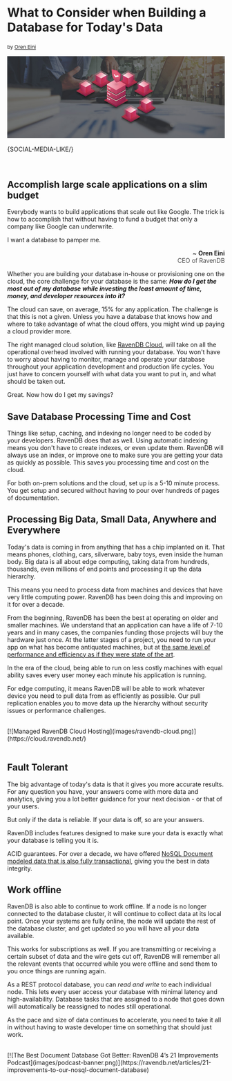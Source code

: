 # What to Consider when Building a Database for Today's Data
<small>by <a href="mailto:ayende@hibernatingrhinos.com">Oren Eini</a></small>

<div class="article-img figure text-center">
  <img src="images/what-to-consider-when-building-a-database-for-todays-data.jpg" alt="What to Consider when Building a Database for Today's Data" class="img-responsive img-thumbnail">
</div>

{SOCIAL-MEDIA-LIKE/}

<br>


## Accomplish large scale applications on a slim budget

Everybody wants to build applications that scale out like Google. The trick is how to accomplish that without having to fund a budget that only a company like Google can underwrite.<div class="pull-left margin-right"><div class="quote-textbox-left">I want a database to pamper me.</div><p style="text-align: right"> ~ <span style="font-weight: bold">Oren Eini</span><br><span style="font-weight: 300">CEO of RavenDB</span></p></div>

Whether you are building your database in-house or provisioning one on the cloud, the core challenge for your database is the same: ***How do I get the most out of my database while investing the least amount of time, money, and developer resources into it?***

The cloud can save, on average, 15% for any application. The challenge is that this is not a given. Unless you have a database that knows how and where to take advantage of what the cloud offers, you might wind up paying a cloud provider more.

The right managed cloud solution, like [RavenDB Cloud](https://cloud.ravendb.net/), will take on all the operational overhead involved with running your database. You won't have to worry about having to monitor, manage and operate your database throughout your application development and production life cycles. You just have to concern yourself with what data you want to put in, and what should be taken out.

Great. Now how do I get my savings?

## Save Database Processing Time and Cost

Things like setup, caching, and indexing no longer need to be coded by your developers. RavenDB does that as well. Using automatic indexing means you don't have to create indexes, or even update them. RavenDB will always use an index, or improve one to make sure you are getting your data as quickly as possible. This saves you processing time and cost on the cloud.

For both on-prem solutions and the cloud, set up is a 5-10 minute process. You get setup and secured without having to pour over hundreds of pages of documentation.

## Processing Big Data, Small Data, Anywhere and Everywhere

Today's data is coming in from anything that has a chip implanted on it. That means phones, clothing, cars, silverware, baby toys, even inside the human body. Big data is all about edge computing, taking data from hundreds, thousands, even millions of end points and processing it up the data hierarchy.

This means you need to process data from machines and devices that have very little computing power. RavenDB has been doing this and improving on it for over a decade.

From the beginning, RavenDB has been the best at operating on older and smaller machines. We understand that an application can have a life of 7-10 years and in many cases, the companies funding those projects will buy the hardware just once. At the latter stages of a project, you need to run your app on what has become antiquated machines, but at [the same level of performance and efficiency as if they were state of the art](https://ravendb.net/features/high-performance).

In the era of the cloud, being able to run on less costly machines with equal ability saves every user money each minute his application is running.

For edge computing, it means RavenDB will be able to work whatever device you need to pull data from as efficiently as possible. Our pull replication enables you to move data up the hierarchy without security issues or performance challenges.

<br/>
[![Managed RavenDB Cloud Hosting](images/ravendb-cloud.png)](https://cloud.ravendb.net/)
<br/><br/>

## Fault Tolerant

The big advantage of today's data is that it gives you more accurate results. For any question you have, your answers come with more data and analytics, giving you a lot better guidance for your next decision - or that of your users.

But only if the data is reliable. If your data is off, so are your answers.

RavenDB includes features designed to make sure your data is exactly what your database is telling you it is.

ACID guarantees. For over a decade, we have offered [NoSQL Document modeled data that is also fully transactional](https://ravendb.net/articles/ravendb-best-nosql-database-example-for-startups), giving you the best in data integrity.

## Work offline

RavenDB is also able to continue to work offline. If a node is no longer connected to the database cluster, it will continue to collect data at its local point. Once your systems are fully online, the node will update the rest of the database cluster, and get updated so you will have all your data available.

This works for subscriptions as well. If you are transmitting or receiving a certain subset of data and the wire gets cut off, RavenDB will remember all the relevant events that occurred while you were offline and send them to you once things are running again.

As a REST protocol database, you can *read and write* to each individual node. This lets every user access your database with minimal latency and high-availability. Database tasks that are assigned to a node that goes down will automatically be reassigned to nodes still operational.

As the pace and size of data continues to accelerate, you need to take it all in without having to waste developer time on something that should just work.

<br/>
[![The Best Document Database Got Better: RavenDB 4’s 21 Improvements Podcast](images/podcast-banner.png)](https://ravendb.net/articles/21-improvements-to-our-nosql-document-database)